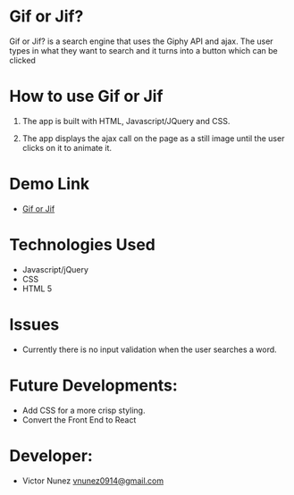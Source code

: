 

# Gif or Jif?

Gif or Jif? is a search engine that uses the Giphy API and ajax. The user types in what they want to search and it turns into a button which can be clicked


# How to use Gif or Jif

1. The app is built with HTML, Javascript/JQuery and CSS.

2. The app displays the ajax call on the page as a still image until the user clicks on it to animate it.

  # Demo Link 

   * [Gif or Jif](https://vnunez0914.github.io/Gif-or-Jif/)

    
 # Technologies Used
 
* Javascript/jQuery
* CSS
* HTML 5


# Issues

* Currently there is no input validation when the user searches a word. 


# Future Developments:
* Add CSS for a more crisp styling.
* Convert the Front End to React


# Developer:
* Victor Nunez vnunez0914@gmail.com

